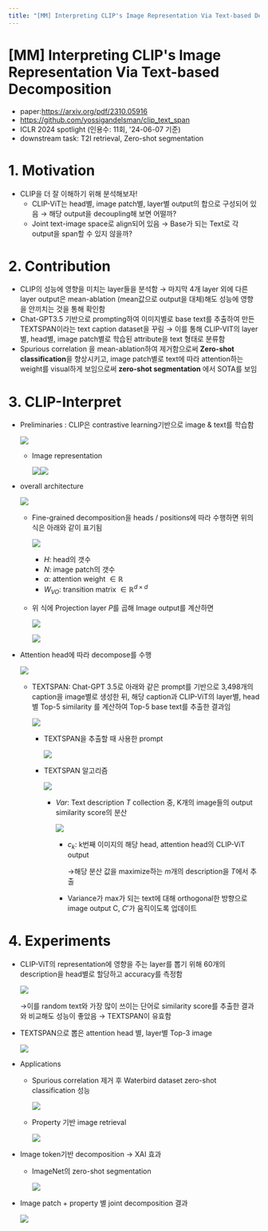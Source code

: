 ```yaml
---
title: "[MM] Interpreting CLIP's Image Representation Via Text-based Decomposition"
---
```

# [MM] Interpreting CLIP's Image Representation Via Text-based Decomposition

- paper:https://arxiv.org/pdf/2310.05916
- https://github.com/yossigandelsman/clip_text_span
- ICLR 2024 spotlight (인용수: 11회, '24-06-07 기준)
- downstream task: T2I retrieval, Zero-shot segmentation

# 1. Motivation

- CLIP을 더 잘 이해하기 위해 분석해보자!
  - CLIP-ViT는 head별, image patch별, layer별 output의 합으로 구성되어 있음 $\to$ 해당 output을 decoupling해 보면 어떨까?
  - Joint text-image space로 align되어 있음 $\to$ Base가 되는 Text로 각 output을 span할 수 있지 않을까?

# 2. Contribution

- CLIP의 성능에 영향을 미치는 layer들을 분석함 $\to$ 마지막 4개 layer 외에 다른 layer output은 mean-ablation (mean값으로 output을 대체)해도 성능에 영향을 안끼치는 것을 통해 확인함
- Chat-GPT3.5 기반으로 prompting하여 이미지별로 base text를 추출하여 만든 TEXTSPAN이라는 text caption dataset을 꾸림 $\to$ 이를 통해 CLIP-VIT의 layer별, head별, image patch별로 학습된 attribute을 text 형태로 분류함
- Spurious correlation 을 mean-ablation하여 제거함으로써 **Zero-shot classification**을 향상시키고, image patch별로 text에 따라 attention하는 weight를 visual하게 보임으로써 **zero-shot segmentation** 에서 SOTA를 보임 

# 3. CLIP-Interpret

- Preliminaries : CLIP은 contrastive learning기반으로 image & text를 학습함

  ![](../images/2024-06-07/%EC%8A%A4%ED%81%AC%EB%A6%B0%EC%83%B7%202024-06-07%2022-46-57.png)

  - Image representation

    ![](../images/2024-06-07/%EC%8A%A4%ED%81%AC%EB%A6%B0%EC%83%B7%202024-06-07%2022-47-13.png)![](../images/2024-06-07/%EC%8A%A4%ED%81%AC%EB%A6%B0%EC%83%B7%202024-06-07%2022-48-31.png)

- overall architecture

  ![](../images/2024-06-07/%EC%8A%A4%ED%81%AC%EB%A6%B0%EC%83%B7%202024-06-07%2022-48-03.png)

  - Fine-grained decomposition을 heads / positions에 따라 수행하면 위의 식은 아래와 같이 표기됨

    ![](../images/2024-06-07/%EC%8A%A4%ED%81%AC%EB%A6%B0%EC%83%B7%202024-06-07%2022-49-38.png)

    - *H*: head의 갯수
    - *N*: image patch의 갯수
    - $\alpha$: attention weight $\in \mathbb{R}$
    - $W_{VO}$: transition matrix $\in \mathbb{R}^{d \times d}$

  - 위 식에 Projection layer *P*를 곱해 Image output를 계산하면

    ![](../images/2024-06-07/%EC%8A%A4%ED%81%AC%EB%A6%B0%EC%83%B7%202024-06-07%2022-52-41.png)

    ![](../images/2024-06-07/%EC%8A%A4%ED%81%AC%EB%A6%B0%EC%83%B7%202024-06-07%2022-53-04.png)

  

- Attention head에 따라 decompose를 수행

  ![](../images/2024-06-07/%EC%8A%A4%ED%81%AC%EB%A6%B0%EC%83%B7%202024-06-07%2022-53-52.png)

  - TEXTSPAN: Chat-GPT 3.5로 아래와 같은 prompt를 기반으로 3,498개의 caption을 image별로 생성한 뒤, 해당 caption과 CLIP-ViT의 layer별, head별 Top-5 similarity 를 계산하여 Top-5 base text를 추출한 결과임

    ![](../images/2024-06-07/%EC%8A%A4%ED%81%AC%EB%A6%B0%EC%83%B7%202024-06-07%2022-55-05.png)

    - TEXTSPAN을 추출할 때 사용한 prompt

      ![](../images/2024-06-07/%EC%8A%A4%ED%81%AC%EB%A6%B0%EC%83%B7%202024-06-07%2022-55-42.png)

    - TEXTSPAN 알고리즘

      ![](../images/2024-06-07/%EC%8A%A4%ED%81%AC%EB%A6%B0%EC%83%B7%202024-06-07%2022-56-38.png)

      - *Var*: Text description *T* collection 중, K개의 image들의 output similarity score의 분산

        ![](../images/2024-06-07/%EC%8A%A4%ED%81%AC%EB%A6%B0%EC%83%B7%202024-06-07%2022-58-30.png)

        - $c_k$: k번째 이미지의 해당 head, attention head의 CLIP-ViT output

          $\to$해당 분산 값을 maximize하는 *m*개의 description을  *T*에서 추출

        - Variance가 max가 되는 text에 대해 orthogonal한 방향으로 image output C, $C'$가 움직이도록 업데이트

# 4. Experiments

- CLIP-ViT의 representation에 영향을 주는 layer를 뽑기 위해 60개의 description을 head별로 할당하고 accuracy를 측정함

  ![](../images/2024-06-07/%EC%8A%A4%ED%81%AC%EB%A6%B0%EC%83%B7%202024-06-07%2023-05-11.png)

  $\to$이를 random text와 가장 많이 쓰이는 단어로 similarity score를 추출한 결과와 비교해도 성능이 좋았음 $\to$ TEXTSPAN이 유효함

- TEXTSPAN으로 뽑은 attention head 별, layer별 Top-3 image

  ![](../images/2024-06-07/%EC%8A%A4%ED%81%AC%EB%A6%B0%EC%83%B7%202024-06-07%2023-06-12.png)

- Applications

  - Spurious correlation 제거 후 Waterbird dataset zero-shot classification 성능

    ![](../images/2024-06-07/%EC%8A%A4%ED%81%AC%EB%A6%B0%EC%83%B7%202024-06-07%2023-07-30.png)

  - Property 기반 image retrieval

    ![](../images/2024-06-07/%EC%8A%A4%ED%81%AC%EB%A6%B0%EC%83%B7%202024-06-07%2023-08-13.png)

- Image token기반 decomposition $\to$ XAI 효과

  - ImageNet의 zero-shot segmentation

    ![](../images/2024-06-07/%EC%8A%A4%ED%81%AC%EB%A6%B0%EC%83%B7%202024-06-07%2023-09-14.png)

- Image patch + property 별 joint decomposition 결과

  ![](../images/2024-06-07/%EC%8A%A4%ED%81%AC%EB%A6%B0%EC%83%B7%202024-06-07%2023-09-59.png)
